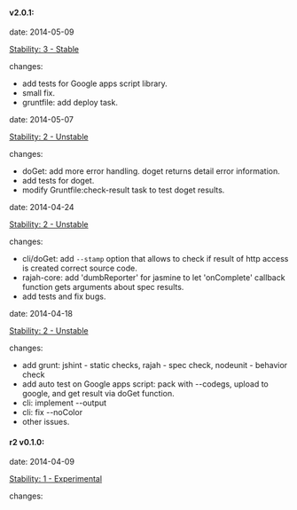 #### v2.0.1:
date: 2014-05-09

[Stability: 3 - Stable](http://nodejs.org/api/documentation.html#documentation_stability_index)

changes:
- add tests for Google apps script library.
- small fix.
- gruntfile: add deploy task.

date: 2014-05-07

[Stability: 2 - Unstable](http://nodejs.org/api/documentation.html#documentation_stability_index)

changes:
- doGet: add more error handling. doget returns detail error information.
- add tests for doget.
- modify Gruntfile:check-result task to test doget results.

date: 2014-04-24

[Stability: 2 - Unstable](http://nodejs.org/api/documentation.html#documentation_stability_index)

changes:
- cli/doGet: add `--stamp` option that allows to check if result of http access is created correct source code.
- rajah-core: add 'dumbReporter' for jasmine to let 'onComplete' callback function gets arguments about spec results.
- add tests and fix bugs.

date: 2014-04-18

[Stability: 2 - Unstable](http://nodejs.org/api/documentation.html#documentation_stability_index)

changes:
- add grunt: jshint - static checks, rajah - spec check, nodeunit - behavior check
- add auto test on Google apps script: pack with --codegs, upload to google, and get result via doGet function.
- cli: implement --output
- cli: fix --noColor
- other issues.


#### r2 v0.1.0:
date: 2014-04-09

[Stability: 1 - Experimental](http://nodejs.org/api/documentation.html#documentation_stability_index)

changes:
